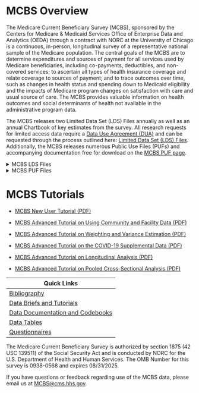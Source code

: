 # MCBS Overview
The Medicare Current Beneficiary Survey (MCBS), sponsored by the Centers for Medicare & Medicaid Services Office of Enterprise Data and Analytics (OEDA) through a contract with NORC at the University of Chicago is a continuous, in-person, longitudinal survey of a representative national sample of the Medicare population. The central goals of the MCBS are to determine expenditures and sources of payment for all services used by Medicare beneficiaries, including co-payments, deductibles, and non-covered services; to ascertain all types of health insurance coverage and relate coverage to sources of payment; and to trace outcomes over time, such as changes in health status and spending down to Medicaid eligibility and the impacts of Medicare program changes on satisfaction with care and usual source of care.  The MCBS provides valuable information on health outcomes and social determinants of health not available in the administrative program data. 

The MCBS releases two Limited Data Set (LDS) Files annually as well as an annual Chartbook of key estimates from the survey.  All research requests for limited access data require a [Data Use Agreement (DUA)](https://www.cms.gov/about-cms/information-systems/privacy/data-use-agreement-dua) and can be requested through the process outlined here: [Limited Data Set (LDS) Files](https://www.cms.gov/data-research/files-for-order/limited-data-set-lds-files).  Additionally, the MCBS releases numerous Public Use Files (PUFs) and accompanying documentation free for download on the [MCBS PUF page](https://www.cms.gov/data-research/statistics-trends-and-reports/mcbs-public-use-file).  

  
<details>
<summary>MCBS LDS Files</summary>
  
## MCBS Survey File (LDS)  
### [Available Survey LDS files](https://www.cms.gov/data-research/files-for-order/limited-data-set-lds-files/medicare-current-beneficiary-survey-mcbs)
The MCBS Survey File contains survey collected data augmented with administrative data to allow for analysis regarding the beneficiaries’ health status, access to health care, satisfaction with health care and usual source of care. The following information is contained in the MCBS Survey File: Beneficiary Demographics, Household Characteristics, Access to Care, Satisfaction with Care, Usual Source of Care, Health Insurance Timeline (shows types of insurances, the coverage eligibility, and what is covered), Health Status and Functioning and other topical survey sections like Medical Conditions, Health Behaviors, Preventive Services, Interview Characteristics, Beneficiary Knowledge of the Medicare Program, Residence Timeline, Facility Characteristics, and Beneficiary Income and Assets. This file also includes summarized administrative FFS utilization data and research claims which contain limited FFS claims content for those beneficiaries enrolled in FFS Medicare. The MCBS Survey File (LDS) is released 12-15 months after the end of data collection, and can be ordered here: [Limited Data Set (LDS) Files](https://www.cms.gov/data-research/files-for-order/limited-data-set-lds-files).

## MCBS Cost Supplement File (LDS)
### [Available Cost Supplement LDS files](https://www.cms.gov/data-research/files-for-order/limited-data-set-lds-files/medicare-current-beneficiary-survey-mcbs)
The MCBS Cost Supplement links Medicare claims to survey-reported events and provides complete expenditure and source of payment data on all health care services, including those not covered by Medicare reported by our survey beneficiaries. Expenditure data were developed through a reconciliation process that combines information from survey respondents and Medicare administrative files. The process produces a comprehensive picture of health services received, amounts paid, and sources of payment. Linking this file to the MCBS Survey file can support a broader range of research and policy analyses on the Medicare population than would be possible using either survey data or administrative claims data alone. Survey-reported data include information on the use and cost of all types of medical services including inpatient hospitalizations, outpatient hospital care, physician services, home health care, durable medical equipment, skilled nursing home services, hospice care, and other medical services. The Cost Supplement File (LDS) is released 15-18 months after the administrative claims data is available, and can be ordered here: [Limited Data Set (LDS) Files](https://www.cms.gov/data-research/files-for-order/limited-data-set-lds-files).
  </details>
  
  <details>
<summary>MCBS PUF Files</summary>
  
## MCBS Survey File PUF
### [Available Survey PUF files](https://www.cms.gov/data-research/statistics-trends-and-reports/mcbs-public-use-file)
The MCBS Survey File PUF provides a publicly available MCBS file for researchers interested in the health, health care use, access to and satisfaction with care for Medicare beneficiaries, while providing the very highest degree of protection to the Medicare beneficiaries’ protected health information. The MCBS Survey File PUF is prepared from data collected from Medicare beneficiaries living in the community and contains standard demographic variables, such as age categories, race/ethnicity, and gender, as well as information about health conditions, access to and satisfaction with care, type of insurance coverage, and summarized information on some types of utilization. The MCBS Survey File PUF is available free for download, along with its accompanying documentation on the [MCBS PUF page](https://www.cms.gov/data-research/statistics-trends-and-reports/mcbs-public-use-file).  This file is released approximately 3 months after the MCBS Survey File (LDS) is available.
  
## MCBS Cost Supplement File PUF
### [Available Cost Supplement PUF files](https://www.cms.gov/data-research/statistics-trends-and-reports/mcbs-public-use-file)
The MCBS Cost Supplement File PUF includes data that links Medicare claims to survey-reported health care events and provides summarized expenditure and source of payment data on all health care services, including those not covered by Medicare. The MCBS Cost Supplement File PUF is available free for download, along with its accompanying documentation on the [MCBS PUF page](https://www.cms.gov/data-research/statistics-trends-and-reports/mcbs-public-use-file). This file is released approximately 3 months after the MCBS Cost Supplement File (LDS) is available.
  
 ## MCBS COVID-19 PUF
### [Available COVID-19 PUF files](https://www.cms.gov/data-research/statistics-trends-and-reports/mcbs-public-use-file)
The MCBS COVID-19 Supplement public use file provides a publicly available MCBS file for researchers interested in the experiences of Medicare beneficiaries during the COVID-19 pandemic. The file provides information not available in the CMS administrative data on such things as telehealth availability, computer/internet access, and health care while providing the very highest degree of protection to the Medicare beneficiaries’ protected health information. The MCBS COVID-19 PUF is prepared from data collected from Medicare beneficiaries living in the community and contains standard demographic variables, such as age categories, race/ethnicity, and gender. The MCBS COVID-19 PUF is available free for download, along with its accompanying documentation on the [MCBS PUF page](https://www.cms.gov/data-research/statistics-trends-and-reports/mcbs-public-use-file). After Winter 2021, a subset of the COVID-19 Community Supplement items will be integrated into the main MCBS questionnaire.
</details>

# MCBS Tutorials 

* [MCBS New User Tutorial (PDF)](https://www.cms.gov/research-statistics-data-and-systems/research/mcbs/downloads/mcbs_tutorial.pdf)

* [MCBS Advanced Tutorial on Using Community and Facility Data (PDF)](https://www.cms.gov/files/document/mcbs-advanced-tutorial-using-community-and-facility-data.pdf)

* [MCBS Advanced Tutorial on Weighting and Variance Estimation (PDF)](https://www.cms.gov/files/document/mcbs-advanced-tutorial-weighting-and-variance-estimation.pdf)

* [MCBS Advanced Tutorial on the COVID-19 Supplemental Data (PDF)](https://www.cms.gov/files/document/mcbs-advanced-tutorial-covid-19-supplemental-data.pdf)

* [MCBS Advanced Tutorial on Longitudinal Analysis (PDF)](https://www.cms.gov/files/document/mcbs-advanced-tutorial-longitudinal-analysis.pdf)

* [MCBS Advanced Tutorial on Pooled Cross-Sectional Analysis (PDF)](https://www.cms.gov/files/document/mcbs-advanced-tutorial-pooled-cross-sectional-analysis.pdf)
  
  
| Quick Links   | 
| ------------- | 
| [Bibliography](https://www.cms.gov/data-research/research/medicare-current-beneficiary-survey/bibliography)  | 
| [Data Briefs and Tutorials](https://www.cms.gov/data-research/research/medicare-current-beneficiary-survey/data-briefs-tutorials)  | 
| [Data Documentation and Codebooks ](https://www.cms.gov/data-research/research/medicare-current-beneficiary-survey/data-documentation-codebooks)|
| [Data Tables](https://www.cms.gov/data-research/research/medicare-current-beneficiary-survey/data-tables) |
| [Questionnaires](https://www.cms.gov/data-research/research/medicare-current-beneficiary-survey/questionnaires) |


The Medicare Current Beneficiary Survey is authorized by section 1875 (42 USC 139511) of the Social Security Act and is conducted by NORC for the U.S. Department of Health and Human Services. The OMB Number for this survey is 0938-0568 and expires 08/31/2025.  

If you have questions or feedback regarding use of the MCBS data, please email us at MCBS@cms.hhs.gov.
